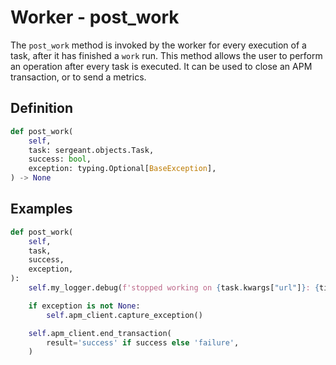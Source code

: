 # Worker - post_work

The `post_work` method is invoked by the worker for every execution of a task, after it has finished a `work` run. This method allows the user to perform an operation after every task is executed. It can be used to close an APM transaction, or to send a metrics.


## Definition

```python
def post_work(
    self,
    task: sergeant.objects.Task,
    success: bool,
    exception: typing.Optional[BaseException],
) -> None
```


## Examples

```python
def post_work(
    self,
    task,
    success,
    exception,
):
    self.my_logger.debug(f'stopped working on {task.kwargs["url"]}: {time.time()}, exception: {exception}')

    if exception is not None:
        self.apm_client.capture_exception()

    self.apm_client.end_transaction(
        result='success' if success else 'failure',
    )
```
